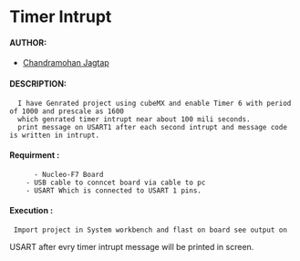 # Timer Intrupt 

#### AUTHOR:

- [Chandramohan Jagtap](https://github.com/cmjagtap "Chandramohan's github profile")


#### DESCRIPTION:
      I have Genrated project using cubeMX and enable Timer 6 with period of 1000 and prescale as 1600 
      which genrated timer intrupt near about 100 mili seconds. 
      print message on USART1 after each second intrupt and message code is written in intrupt.

#### Requirment  :
	      - Nucleo-F7 Board
        - USB cable to conncet board via cable to pc
        - USART Which is connected to USART 1 pins.

#### Execution :  
	 Import project in System workbench and flast on board see output on 
   USART  after evry timer intrupt message will be printed in screen. 

